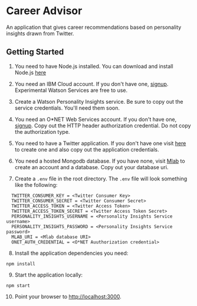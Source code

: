 # Career Advisor
An application that gives career recommendations based on personality insights drawn from Twitter.

## Getting Started

1. You need to have Node.js installed. You can download and install Node.js [here](http://nodejs.org/)

2. You need an IBM Cloud account. If you don't have one, [signup](https://www.ibm.com/cloud/). Experimental Watson Services are free to use.

3. Create a Watson Personality Insights service. Be sure to copy out the service credentials. You'll need them soon.

4. You need an O*NET Web Services account. If you don't have one, [signup](https://services.onetcenter.org/developer/signup). Copy out the HTTP header authorization credential. Do not copy the authorization type.


5. You need to have a Twitter application. If you don't have one visit [here](https://apps.twitter.com/) to create one and also copy out the application credentials.

6. You need a hosted Mongodb database. If you have none, visit [Mlab](http://mlab.com/) to create an account and a database. Copy out your database uri.

7. Create a `.env` file in the root directory. The `.env` file will look something like the following:

  ```none
    TWITTER_CONSUMER_KEY = <Twitter Consumer Key>
    TWITTER_CONSUMER_SECRET = <Twitter Consumer Secret>
    TWITTER_ACCESS_TOKEN = <Twitter Access Token>
    TWITTER_ACCESS_TOKEN_SECRET = <Twitter Access Token Secret>
    PERSONALITY_INSIGHTS_USERNAME = <Personality Insights Service username>
    PERSONALITY_INSIGHTS_PASSWORD = <Personality Insights Service password>
    MLAB_URI = <Mlab database URI>
    ONET_AUTH_CREDENTIAL = <O*NET Auuthorization credential>
  ```

8. Install the application dependencies you need:

  ```none
  npm install
  ```

9. Start the application locally:

  ```none
  npm start
  ```

10. Point your browser to [http://localhost:3000](http://localhost:3000).